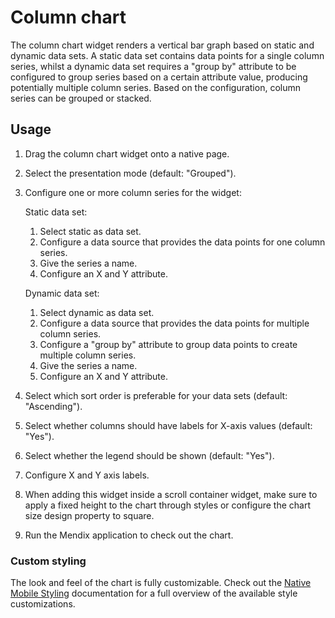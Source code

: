 # Column chart

The column chart widget renders a vertical bar graph based on static and dynamic data sets. A static data set contains
data points for a single column series, whilst a dynamic data set requires a "group by" attribute to be configured to group
series based on a certain attribute value, producing potentially multiple column series. Based on the configuration, column
series can be grouped or stacked.

## Usage

1. Drag the column chart widget onto a native page.
1. Select the presentation mode (default: "Grouped").
1. Configure one or more column series for the widget:

    Static data set:

    1. Select static as data set.
    1. Configure a data source that provides the data points for one column series.
    1. Give the series a name.
    1. Configure an X and Y attribute.

    Dynamic data set:

    1. Select dynamic as data set.
    1. Configure a data source that provides the data points for multiple column series.
    1. Configure a "group by" attribute to group data points to create multiple column series.
    1. Give the series a name.
    1. Configure an X and Y attribute.

1. Select which sort order is preferable for your data sets (default: "Ascending").
1. Select whether columns should have labels for X-axis values (default: "Yes").
1. Select whether the legend should be shown (default: "Yes").
1. Configure X and Y axis labels.
1. When adding this widget inside a scroll container widget, make sure to apply a fixed height to the chart through styles or configure the chart size design property to square.
1. Run the Mendix application to check out the chart.

### Custom styling

The look and feel of the chart is fully customizable. Check out the
[Native Mobile Styling](https://docs.mendix.com/refguide/native-styling-refguide#11-28-column-chart) documentation for a full overview of
the available style customizations.
